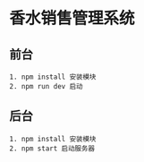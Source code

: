 # 香水销售管理系统
## 前台
```
1. npm install 安装模块
2. npm run dev 启动
```

## 后台
```
1. npm install 安装模块
2. npm start 启动服务器
```